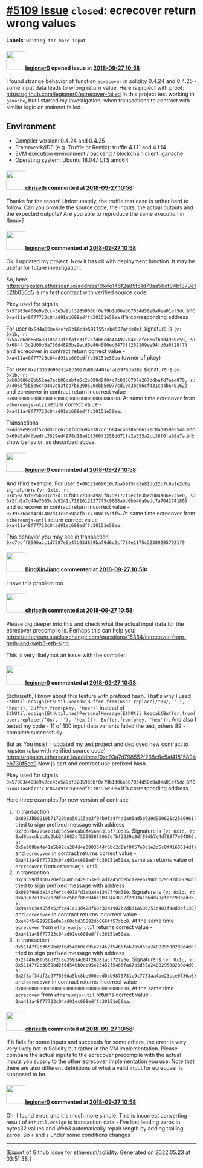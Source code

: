 # [\#5109 Issue](https://github.com/ethereum/solidity/issues/5109) `closed`: ecrecover return wrong values
**Labels**: `waiting for more input`


#### <img src="https://avatars.githubusercontent.com/u/9307340?v=4" width="50">[legioner0](https://github.com/legioner0) opened issue at [2018-09-27 10:58](https://github.com/ethereum/solidity/issues/5109):

I found strange behavior of function `ecrecover` in solidity 0.4.24 and 0.4.25 - some input data leads to wrong return value.
Here is project with proof: https://github.com/legioner0/ecrecover-failed
In this project test working in `ganache`, but I started my investigation, when transactions to contract with similar logic on mainnet failed.

## Environment

- Compiler version: 0.4.24 and 0.4.25
- Framework/IDE (e.g. Truffle or Remix): truffle 4.1.11 and 4.1.14
- EVM execution environment / backend / blockchain client: ganache
- Operating system: Ubuntu 18.04.1 LTS amd64


#### <img src="https://avatars.githubusercontent.com/u/9073706?v=4" width="50">[chriseth](https://github.com/chriseth) commented at [2018-09-27 10:58](https://github.com/ethereum/solidity/issues/5109#issuecomment-425056068):

Thanks for the report! Unfortunately, the truffle test case is rather hard to follow. Can you provide the source code, the inputs, the actual outputs and the expected outputs? Are you able to reproduce the same execution in Remix?

#### <img src="https://avatars.githubusercontent.com/u/9307340?v=4" width="50">[legioner0](https://github.com/legioner0) commented at [2018-09-27 10:58](https://github.com/ethereum/solidity/issues/5109#issuecomment-425239608):

Ok, I updated my project. Now it has cli with deployment function. It may be useful for future investigation.

So, here https://ropsten.etherscan.io/address/0x4e146f2a85f51d73aa56cf84b1879e1c2fb056d5 is my test contract with verified source code.

Pkey used for sign is `0x57983e408e9a2cc43e5a9bf3285960bf0e79b1d06a667034d50e0a0ea01ef5dc` and `0xa411a48f77723c04ad91ec608edffc30151e50ea` it's corresponding address 

For user `0x9d4a66be4eefd7b66dde591755ceb4507afde0ef` signature is `{v: 0x1b, r: 0x5a7e6dd668a8810ad13f0faf031f78fd06cda414977b4c2efe866fbbd4959c59, s: 0x684ff3c2d00b5a736d4896ba9ecd6e864680ec6473ff252109ee94fd6a0f28f7}` and ecrecover in contract return correct value - `0xa411a48f77723c04ad91ec608edffc30151e50ea` (owner of pkey)

For user `0xaf335969601148d5927b08d440fefab6975da386` signature is `{v: 0x1b, r: 0xb00986d8bb52ee7acb06cabfa6c2c099d8904c7c8d56707a267ddbafd7aed070, s: 0x4068f5b5e6c4b442e83fcb7b6290520ebb5e077cd10d3bd86cf431ca4b640162}` and ecrecover in contract return incorrect value - `0x0000000000000000000000000000000000000000`. At same time ecrecover from `ethereumjs-util` return correct value - `0xa411a48f77723c04ad91ec608edffc30151e50ea`.

Transactions `0xdd69e9950f52dddcbc6751fdbb6949787cc1b84ac4020ab0617ec8ad950e554a` and `0x69e5a94fbedfc3529ed4978d18a418306f1356dd71fa2a535a2cc38f0fa98a7a` are show behavior, as described above.

#### <img src="https://avatars.githubusercontent.com/u/9307340?v=4" width="50">[legioner0](https://github.com/legioner0) commented at [2018-09-27 10:58](https://github.com/ethereum/solidity/issues/5109#issuecomment-425315302):

And third example:
For user `0x00131d69610d7ba5915f63e81db22b7c6a1e2d6e` signature is `{v: 0x1c, r: 0xb59a76f825b501cd2d116f8b672308a9a5f875e177f5ecf83bec004a06e235e0, s: 0x2fb9a7d44e7065cde9241c71816121277f5c9668abd0bb46a9edc7a764274180}` and ecrecover in contract return incorrect value - `0x39676acd4cd1482d43c3e69acfb1c7100c151ff6`. At same time ecrecover from `ethereumjs-util` return correct value - `0xa411a48f77723c04ad91ec608edffc30151e50ea.`

This behavior you may see in transaction `0xc7ecff0596acc1d7587e6e47b93d839baf9d6c2cf784e1175c323892057921f9`

#### <img src="https://avatars.githubusercontent.com/u/13328163?v=4" width="50">[BingXinJiang](https://github.com/BingXinJiang) commented at [2018-09-27 10:58](https://github.com/ethereum/solidity/issues/5109#issuecomment-425463562):

I have this problem too

#### <img src="https://avatars.githubusercontent.com/u/9073706?v=4" width="50">[chriseth](https://github.com/chriseth) commented at [2018-09-27 10:58](https://github.com/ethereum/solidity/issues/5109#issuecomment-425861868):

Please dig deeper into this and check what the actual input data for the ecrecover precompile is. Perhaps this can help you: https://ethereum.stackexchange.com/questions/15364/ecrecover-from-geth-and-web3-eth-sign

This is very likely not an issue with the compiler.

#### <img src="https://avatars.githubusercontent.com/u/9307340?v=4" width="50">[legioner0](https://github.com/legioner0) commented at [2018-09-27 10:58](https://github.com/ethereum/solidity/issues/5109#issuecomment-426010585):

@chriseth, I know about this feature with prefixed hash. That's why I used `EthUtil.ecsign(EthUtil.keccak(Buffer.from(user.replace(/^0x/, ''), 'hex')), Buffer.from(pkey, 'hex'))` instead of `EthUtil.ecsign(EthUtil.hashPersonalMessage(EthUtil.keccak(Buffer.from(user.replace(/^0x/, ''), 'hex'))), Buffer.from(pkey, 'hex'))`. And also I tested my code - 11 of 100 input data variants failed the test, others 89 - complete successfully.

But as You insist, I updated my test project and deployed new contract to ropsten (also with verified source code) - https://ropsten.etherscan.io/address/0xc93a7d798552f238c8e5af41815894eb730f5cc9 Now js part and contract use prefixed hash.

Pkey used for sign is `0x57983e408e9a2cc43e5a9bf3285960bf0e79b1d06a667034d50e0a0ea01ef5dc` and `0xa411a48f77723c04ad91ec608edffc30151e50ea` it's corresponding address.

Here three examples for new version of contract: 
1. In transaction `0x8983bb0210b71720bea50115ae3f94b9fa4f4a2a05ad5e920d960621c2580961` I tried to sign prefixed message with address `0x7d67be226ec01d75d54e0ab0fe56a6316f710d85`. Signature is `{v: 0x1c, r: 0xd0bacdbcc8c2bb243683cf520958f60b7efbf3239c8df80db7e4d788f7e04886, s: 0x5a809be4e41e5b92ca284d4e0803544f6bc2d0ef9f57e0d1e2d5c0f4165614df}` and `ecrecover` in contract returns correct value - `0xa411a48f77723c04ad91ec608edffc30151e50ea`, same as returns value of `ercrecover` from `ethereumjs-util`.
2. In transaction `0xc0359df1b0720ef48a05c429353ed5adfa45ddebc12eeb790d5b29597d30694b` I tried to sign prefixed message with address `0x080f9e8de14b7efcc4918fd1eba4e1347ff9d319`. Signature is `{v: 0x1b, r: 0xa9262e11527b2df66c5b8f86894bcc0394a3892f2d93a1b6dd79cfdcc93bad35, s: 0x9ae9c34a55fe52fca41c23d428f68c3241902b2db31a586251d481f98d3bf130}` and `ecrecover` in contract returns incorrect value - `0xe46f54929281e8a5c68cbd35892db066ff57dbc8`. At the same time `ecrecover` from `ethereumjs-util` returns correct value - `0xa411a48f77723c04ad91ec608edffc30151e50ea`.
3. In transaction `0x51147f2b3659bd2f6d54bb0ac95e23452f5466fa67b5d55a240829500280d4d0` I tried to sign prefixed message with address `0x2f44bd8fb5bd72f5e35914d04f28d81acf727e6e`. Signature is `{v: 0x1c, r: 0x51147f2b3659bd2f6d54bb0ac95e23452f5466fa67b5d55a240829500280d4d0, s: 0x2f3af34df3d977850da5bc8be900eed0cb9873731c9c7783aa4be23cce0f36a6}` and `ecrecover` in contract returns incorrect value - `0x0000000000000000000000000000000000000000`. At the same time `ecrecover` from `ethereumjs-util` returns correct value - `0xa411a48f77723c04ad91ec608edffc30151e50ea`.

#### <img src="https://avatars.githubusercontent.com/u/9073706?v=4" width="50">[chriseth](https://github.com/chriseth) commented at [2018-09-27 10:58](https://github.com/ethereum/solidity/issues/5109#issuecomment-426028759):

If it fails for some inputs and succeeds for some others, the error is very very likely not in Solidity but rather in the VM implementation. Please compare the actual inputs to the ecrecover precompile with the actual inputs you supply to the other ecrecover implementation you use. Note that there are also different definitions of what a valid input for ecrecover is supposed to be.

#### <img src="https://avatars.githubusercontent.com/u/9307340?v=4" width="50">[legioner0](https://github.com/legioner0) commented at [2018-09-27 10:58](https://github.com/ethereum/solidity/issues/5109#issuecomment-426203414):

Oh, I found error, and it's much more simple.
This is incorrect converting result of `EthUtil.ecsign` to transaction data - I've lost leading zeros in bytes32 values and Web3 automatically repair length by adding trailing zeros. So `r` and `s` under some conditions changes


-------------------------------------------------------------------------------



[Export of Github issue for [ethereum/solidity](https://github.com/ethereum/solidity). Generated on 2022.05.23 at 03:51:38.]
